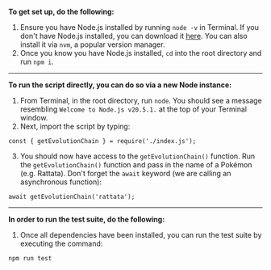 **To get set up, do the following:**
1. Ensure you have Node.js installed by running `node -v` in Terminal. If you don't have Node.js installed, you can download it [here](https://nodejs.org/en/download). You can also install it via `nvm`, a popular version manager.
2. Once you know you have Node.js installed, `cd` into the root directory and run `npm i`.

---

**To run the script directly, you can do so via a new Node instance:**

1. From Terminal, in the root directory, run `node`. You should see a message resembling `Welcome to Node.js v20.5.1.` at the top of your Terminal window.
2. Next, import the script by typing:
```
const { getEvolutionChain } = require('./index.js');
```
3. You should now have access to the `getEvolutionChain()` function. Run the `getEvolutionChain()` function and pass in the name of a Pokémon (e.g. Rattata). Don't forget the `await` keyword (we are calling an asynchronous function):
```
await getEvolutionChain('rattata');
```

---

**In order to run the test suite, do the following:**
1. Once all dependencies have been installed, you can run the test suite by executing the command:
```
npm run test
```
